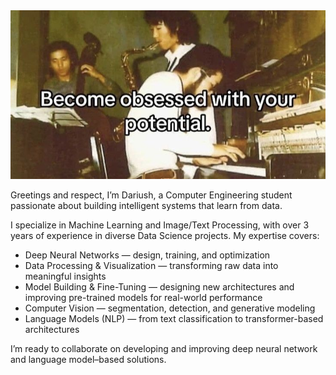 <img src="./obsesswithyourpotential.jpg" alt="Header Image" style="max-width:100%; height:auto;">



Greetings and respect,
I’m Dariush, a Computer Engineering student passionate about building intelligent systems that learn from data.

I specialize in Machine Learning and Image/Text Processing, with over 3 years of experience in diverse Data Science projects.
My expertise covers:

- Deep Neural Networks — design, training, and optimization
- Data Processing & Visualization — transforming raw data into meaningful insights
- Model Building & Fine-Tuning — designing new architectures and improving pre-trained models for real-world performance
- Computer Vision — segmentation, detection, and generative modeling
- Language Models (NLP) — from text classification to transformer-based architectures

I’m ready to collaborate on developing and improving deep neural network and language model–based solutions.

